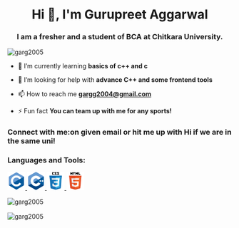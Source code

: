 <h1 align="center">Hi 👋, I'm Gurupreet Aggarwal</h1>
<h3 align="center">I am a fresher and a student of BCA at Chitkara University.</h3>

<p align="left"> <img src="https://komarev.com/ghpvc/?username=garg2005&label=Profile%20views&color=0e75b6&style=flat" alt="garg2005" /> </p>

- 🌱 I’m currently learning **basics of c++ and c**

- 🤝 I’m looking for help with **advance C++ and some frontend tools**

- 📫 How to reach me **gargg2004@gmail.com**

- ⚡ Fun fact **You can team up with me for any sports!**

<h3 align="left">Connect with me:on given email or hit me up with Hi if we are in the same uni!</h3>
<p align="left">
</p>

<h3 align="left">Languages and Tools:</h3>
<p align="left"> <a href="https://www.cprogramming.com/" target="_blank" rel="noreferrer"> <img src="https://raw.githubusercontent.com/devicons/devicon/master/icons/c/c-original.svg" alt="c" width="40" height="40"/> </a> <a href="https://www.w3schools.com/cpp/" target="_blank" rel="noreferrer"> <img src="https://raw.githubusercontent.com/devicons/devicon/master/icons/cplusplus/cplusplus-original.svg" alt="cplusplus" width="40" height="40"/> </a> <a href="https://www.w3schools.com/css/" target="_blank" rel="noreferrer"> <img src="https://raw.githubusercontent.com/devicons/devicon/master/icons/css3/css3-original-wordmark.svg" alt="css3" width="40" height="40"/> </a> <a href="https://www.w3.org/html/" target="_blank" rel="noreferrer"> <img src="https://raw.githubusercontent.com/devicons/devicon/master/icons/html5/html5-original-wordmark.svg" alt="html5" width="40" height="40"/> </a> </p>

<p><img align="center" src="https://github-readme-stats.vercel.app/api/top-langs?username=garg2005&show_icons=true&locale=en&layout=compact" alt="garg2005" /></p>

<p><img align="center" src="https://github-readme-streak-stats.herokuapp.com/?user=garg2005&" alt="garg2005" /></p>

